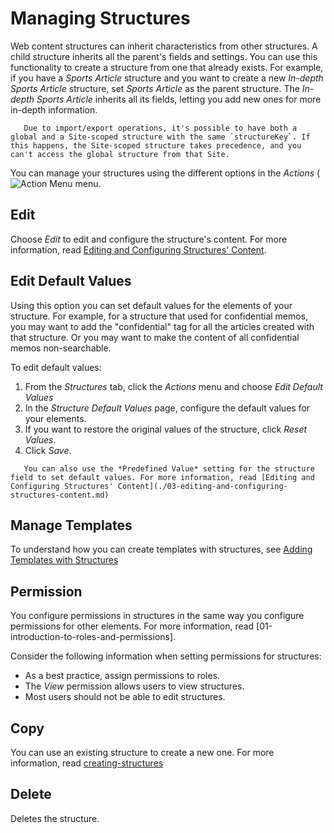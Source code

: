 # Managing Structures

Web content structures can inherit characteristics from other structures. A child structure inherits all the parent's fields and settings. You can use this functionality to create a structure from one that already exists. For example, if you have a *Sports Article* structure and you want to create a new *In-depth Sports Article* structure, set *Sports Article* as the parent structure. The *In-depth Sports Article* inherits all its fields, letting you add new ones for more in-depth information.
<!-- Need to describe how to set this parent-child relationship in the UI -->

```note::
   Due to import/export operations, it's possible to have both a global and a Site-scoped structure with the same `structureKey`. If this happens, the Site-scoped structure takes precedence, and you can't access the global structure from that Site.
```

You can manage your structures using the different options in the *Actions* (![Action Menu](../../../../../../images/icon-actions.png) menu.

## Edit
Choose *Edit* to edit and configure the structure's content. For more information, read [Editing and Configuring Structures' Content](./03-editing-and-configuring-structures-content.md).

## Edit Default Values
Using this option you can set default values for the elements of your structure. For example, for a structure that used for confidential memos, you may want to add the "confidential" tag for all the articles created with that structure. Or you may want to make the content of all confidential memos non-searchable. 

To edit default values:

1. From the *Structures* tab, click the *Actions* menu and choose *Edit Default Values*
2. In the *Structure Default Values* page, configure the default values for your elements.
3. If you want to restore the original values of the structure, click *Reset Values*.
4. Click *Save*.

```tip::
   You can also use the *Predefined Value* setting for the structure field to set default values. For more information, read [Editing and Configuring Structures' Content](./03-editing-and-configuring-structures-content.md)
```

## Manage Templates
To understand how you can create templates with structures, see [Adding Templates with Structures](02-adding-templates.md)

## Permission
You configure permissions in structures in the same way you configure permissions for other elements. For more information, read [01-introduction-to-roles-and-permissions].

Consider the following information when setting permissions for structures:

* As a best practice, assign permissions to roles.
* The *View* permission allows users to view structures.
* Most users should not be able to edit structures.

## Copy
You can use an existing structure to create a new one. For more information, read [creating-structures](./creating-structures.md)

## Delete
Deletes the structure.
